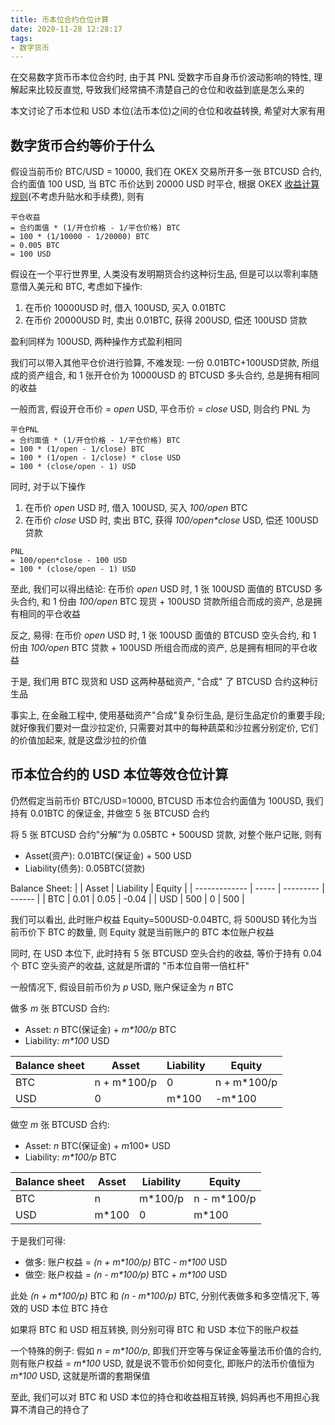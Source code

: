 ```yaml
---
title: 币本位合约仓位计算
date: 2020-11-28 12:28:17
tags:
- 数字货币
---
```


在交易数字货币币本位合约时, 由于其 PNL 受数字币自身币价波动影响的特性, 理解起来比较反直觉, 导致我们经常搞不清楚自己的仓位和收益到底是怎么来的

本文讨论了币本位和 USD 本位(法币本位)之间的仓位和收益转换, 希望对大家有用

## 数字货币合约等价于什么

假设当前币价 BTC/USD = 10000, 我们在 OKEX 交易所开多一张 BTCUSD 合约, 合约面值 100 USD, 当 BTC 币价达到 20000 USD 时平仓, 根据 OKEX [收益计算规则](https://www.okex.com/support/hc/en-us/articles/360000104591-Futures-Account-Profit-Loss)(不考虑升贴水和手续费), 则有

```
平仓收益
= 合约面值 * (1/开仓价格 - 1/平仓价格) BTC
= 100 * (1/10000 - 1/20000) BTC
= 0.005 BTC
= 100 USD
```

假设在一个平行世界里, 人类没有发明期货合约这种衍生品, 但是可以以零利率随意借入美元和 BTC, 考虑如下操作:

1. 在币价 10000USD 时, 借入 100USD, 买入 0.01BTC
2. 在币价 20000USD 时, 卖出 0.01BTC, 获得 200USD, 偿还 100USD 贷款

盈利同样为 100USD, 两种操作方式盈利相同

我们可以带入其他平仓价进行验算, 不难发现: 一份 0.01BTC+100USD贷款, 所组成的资产组合, 和 1 张开仓价为 10000USD 的 BTCUSD 多头合约, 总是拥有相同的收益

一般而言, 假设开仓币价 = *open* USD, 平仓币价 = *close* USD, 则合约 PNL 为

```
平仓PNL
= 合约面值 * (1/开仓价格 - 1/平仓价格) BTC
= 100 * (1/open - 1/close) BTC
= 100 * (1/open - 1/close) * close USD
= 100 * (close/open - 1) USD
```

同时, 对于以下操作

1. 在币价 *open* USD 时, 借入 100USD, 买入 *100/open* BTC
2. 在币价 *close* USD 时, 卖出 BTC, 获得 *100/open\*close* USD, 偿还 100USD 贷款

```
PNL 
= 100/open*close - 100 USD 
= 100 * (close/open - 1) USD
```

至此, 我们可以得出结论: 在币价 *open* USD 时, 1 张 100USD 面值的 BTCUSD 多头合约, 和 1 份由 *100/open* BTC 现货 + 100USD 贷款所组合而成的资产, 总是拥有相同的平仓收益

反之, 易得: 在币价 *open* USD 时, 1 张 100USD 面值的 BTCUSD 空头合约, 和 1 份由 *100/open* BTC 贷款 + 100USD 所组合而成的资产, 总是拥有相同的平仓收益

于是, 我们用 BTC 现货和 USD 这两种基础资产, "合成" 了 BTCUSD 合约这种衍生品

事实上, 在金融工程中, 使用基础资产"合成"复杂衍生品, 是衍生品定价的重要手段; 就好像我们要对一盘沙拉定价, 只需要对其中的每种蔬菜和沙拉酱分别定价, 它们的价值加起来, 就是这盘沙拉的价值

## 币本位合约的 USD 本位等效仓位计算

仍然假定当前币价 BTC/USD=10000, BTCUSD 币本位合约面值为 100USD, 我们持有 0.01BTC 的保证金, 并做空 5 张 BTCUSD 合约

将 5 张 BTCUSD 合约"分解"为 0.05BTC + 500USD 贷款, 对整个账户记账, 则有

- Asset(资产): 0.01BTC(保证金) + 500 USD
- Liability(债务): 0.05BTC(贷款)

Balance Sheet:
| | Asset | Liability | Equity |
| ------------- | ----- | --------- | ------ |
| BTC           | 0.01  | 0.05      | -0.04  |
| USD           | 500   | 0         | 500    |

我们可以看出, 此时账户权益 Equity=500USD-0.04BTC, 将 500USD 转化为当前币价下 BTC 的数量, 则 Equity 就是当前账户的 BTC 本位账户权益

同时, 在 USD 本位下, 此时持有 5 张 BTCUSD 空头合约的收益, 等价于持有 0.04 个 BTC 空头资产的收益, 这就是所谓的 "币本位自带一倍杠杆"

一般情况下, 假设目前币价为 *p* USD, 账户保证金为 *n* BTC

做多 *m* 张 BTCUSD 合约:

- Asset: *n* BTC(保证金) + *m\*100/p* BTC
- Liability: *m\*100* USD

| Balance sheet | Asset         | Liability | Equity      |
| ------------- | ------------- | --------- |-------------|
| BTC           | n + m*100/p   | 0         | n + m*100/p |
| USD           | 0             | m*100     | -m*100      |

做空 *m* 张 BTCUSD 合约:

- Asset: *n* BTC(保证金) + *m*100* USD
- Liability: *m\*100/p* BTC

| Balance sheet | Asset   | Liability | Equity        |
| ------------- | ------- | --------- | ------------- |
| BTC           | n       | m*100/p | n - m*100/p |
| USD           | m*100 | 0         | m*100       |

于是我们可得:

- 做多: 账户权益 = *(n + m\*100/p)* BTC - *m\*100* USD
- 做空: 账户权益 = *(n - m\*100/p)* BTC + *m\*100* USD

此处  *(n + m\*100/p)* BTC 和 *(n - m\*100/p)* BTC, 分别代表做多和多空情况下, 等效的 USD 本位 BTC 持仓

如果将 BTC 和 USD 相互转换, 则分别可得 BTC 和 USD 本位下的账户权益

一个特殊的例子: 假如 *n = m\*100/p*, 即我们开空等与保证金等量法币价值的合约, 则有账户权益 = *m\*100* USD, 就是说不管币价如何变化, 即账户的法币价值恒为 *m\*100* USD, 这就是所谓的套期保值

至此, 我们可以对 BTC 和 USD 本位的持仓和收益相互转换, 妈妈再也不用担心我算不清自己的持仓了
